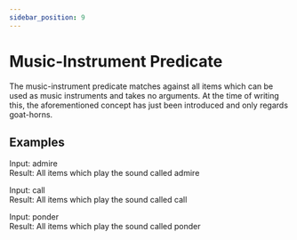 ```yaml
---
sidebar_position: 9
---
```


# Music-Instrument Predicate

The music-instrument predicate matches against all items which can be used as music instruments and takes no arguments. At the time of writing this, the aforementioned concept has just been introduced and only regards goat-horns.

## Examples

Input: admire\
Result: All items which play the sound called admire

Input: call\
Result: All items which play the sound called call

Input: ponder\
Result: All items which play the sound called ponder